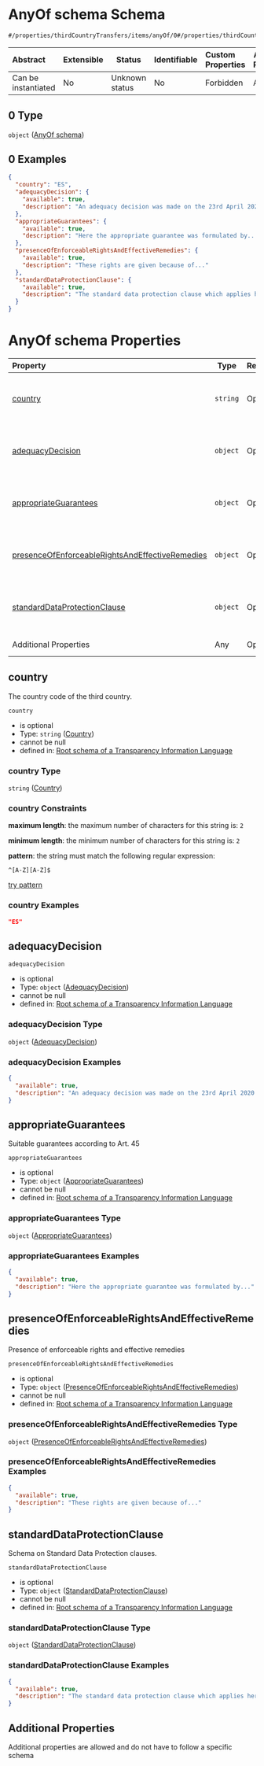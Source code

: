 # AnyOf schema Schema

```txt
#/properties/thirdCountryTransfers/items/anyOf/0#/properties/thirdCountryTransfers/items/anyOf/0
```




| Abstract            | Extensible | Status         | Identifiable | Custom Properties | Additional Properties | Access Restrictions | Defined In                                                           |
| :------------------ | ---------- | -------------- | ------------ | :---------------- | --------------------- | ------------------- | -------------------------------------------------------------------- |
| Can be instantiated | No         | Unknown status | No           | Forbidden         | Allowed               | none                | [tilt-schema.json\*](../out/tilt-schema.json "open original schema") |

## 0 Type

`object` ([AnyOf schema](tilt-schema-properties-thirdcountrytransfers-items-anyof-anyof-schema.md))

## 0 Examples

```json
{
  "country": "ES",
  "adequacyDecision": {
    "available": true,
    "description": "An adequacy decision was made on the 23rd April 2020 by..."
  },
  "appropriateGuarantees": {
    "available": true,
    "description": "Here the appropriate guarantee was formulated by..."
  },
  "presenceOfEnforceableRightsAndEffectiveRemedies": {
    "available": true,
    "description": "These rights are given because of..."
  },
  "standardDataProtectionClause": {
    "available": true,
    "description": "The standard data protection clause which applies here can be found here: ..."
  }
}
```

# AnyOf schema Properties

| Property                                                                                            | Type     | Required | Nullable       | Defined by                                                                                                                                                                                                                                                                                                                                                                                                          |
| :-------------------------------------------------------------------------------------------------- | -------- | -------- | -------------- | :------------------------------------------------------------------------------------------------------------------------------------------------------------------------------------------------------------------------------------------------------------------------------------------------------------------------------------------------------------------------------------------------------------------ |
| [country](#country)                                                                                 | `string` | Optional | cannot be null | [Root schema of a Transparency Information Language](tilt-schema-properties-thirdcountrytransfers-items-anyof-anyof-schema-properties-country.md "\#/properties/thirdCountryTransfers/items/anyOf/0/properties/country#/properties/thirdCountryTransfers/items/anyOf/0/properties/country")                                                                                                                         |
| [adequacyDecision](#adequacyDecision)                                                               | `object` | Optional | cannot be null | [Root schema of a Transparency Information Language](tilt-schema-properties-thirdcountrytransfers-items-anyof-anyof-schema-properties-adequacydecision.md "\#/properties/thirdCountryTransfers/items/anyOf/0/properties/adequacyDecision#/properties/thirdCountryTransfers/items/anyOf/0/properties/adequacyDecision")                                                                                              |
| [appropriateGuarantees](#appropriateGuarantees)                                                     | `object` | Optional | cannot be null | [Root schema of a Transparency Information Language](tilt-schema-properties-thirdcountrytransfers-items-anyof-anyof-schema-properties-appropriateguarantees.md "\#/properties/thirdCountryTransfers/items/anyOf/0/properties/appropriateGuarantees#/properties/thirdCountryTransfers/items/anyOf/0/properties/appropriateGuarantees")                                                                               |
| [presenceOfEnforceableRightsAndEffectiveRemedies](#presenceOfEnforceableRightsAndEffectiveRemedies) | `object` | Optional | cannot be null | [Root schema of a Transparency Information Language](tilt-schema-properties-thirdcountrytransfers-items-anyof-anyof-schema-properties-presenceofenforceablerightsandeffectiveremedies.md "\#/properties/thirdCountryTransfers/items/anyOf/0/properties/presenceOfEnforceableRightsAndEffectiveRemedies#/properties/thirdCountryTransfers/items/anyOf/0/properties/presenceOfEnforceableRightsAndEffectiveRemedies") |
| [standardDataProtectionClause](#standardDataProtectionClause)                                       | `object` | Optional | cannot be null | [Root schema of a Transparency Information Language](tilt-schema-properties-thirdcountrytransfers-items-anyof-anyof-schema-properties-standarddataprotectionclause.md "\#/properties/thirdCountryTransfers/items/anyOf/0/properties/standardDataProtectionClause#/properties/thirdCountryTransfers/items/anyOf/0/properties/standardDataProtectionClause")                                                          |
| Additional Properties                                                                               | Any      | Optional | can be null    |                                                                                                                                                                                                                                                                                                                                                                                                                     |

## country

The country code of the third country.


`country`

-   is optional
-   Type: `string` ([Country](tilt-schema-properties-thirdcountrytransfers-items-anyof-anyof-schema-properties-country.md))
-   cannot be null
-   defined in: [Root schema of a Transparency Information Language](tilt-schema-properties-thirdcountrytransfers-items-anyof-anyof-schema-properties-country.md "\#/properties/thirdCountryTransfers/items/anyOf/0/properties/country#/properties/thirdCountryTransfers/items/anyOf/0/properties/country")

### country Type

`string` ([Country](tilt-schema-properties-thirdcountrytransfers-items-anyof-anyof-schema-properties-country.md))

### country Constraints

**maximum length**: the maximum number of characters for this string is: `2`

**minimum length**: the minimum number of characters for this string is: `2`

**pattern**: the string must match the following regular expression: 

```regexp
^[A-Z][A-Z]$
```

[try pattern](https://regexr.com/?expression=%5E%5BA-Z%5D%5BA-Z%5D%24 "try regular expression with regexr.com")

### country Examples

```json
"ES"
```

## adequacyDecision




`adequacyDecision`

-   is optional
-   Type: `object` ([AdequacyDecision](tilt-schema-properties-thirdcountrytransfers-items-anyof-anyof-schema-properties-adequacydecision.md))
-   cannot be null
-   defined in: [Root schema of a Transparency Information Language](tilt-schema-properties-thirdcountrytransfers-items-anyof-anyof-schema-properties-adequacydecision.md "\#/properties/thirdCountryTransfers/items/anyOf/0/properties/adequacyDecision#/properties/thirdCountryTransfers/items/anyOf/0/properties/adequacyDecision")

### adequacyDecision Type

`object` ([AdequacyDecision](tilt-schema-properties-thirdcountrytransfers-items-anyof-anyof-schema-properties-adequacydecision.md))

### adequacyDecision Examples

```json
{
  "available": true,
  "description": "An adequacy decision was made on the 23rd April 2020 by..."
}
```

## appropriateGuarantees

Suitable guarantees according to Art. 45


`appropriateGuarantees`

-   is optional
-   Type: `object` ([AppropriateGuarantees](tilt-schema-properties-thirdcountrytransfers-items-anyof-anyof-schema-properties-appropriateguarantees.md))
-   cannot be null
-   defined in: [Root schema of a Transparency Information Language](tilt-schema-properties-thirdcountrytransfers-items-anyof-anyof-schema-properties-appropriateguarantees.md "\#/properties/thirdCountryTransfers/items/anyOf/0/properties/appropriateGuarantees#/properties/thirdCountryTransfers/items/anyOf/0/properties/appropriateGuarantees")

### appropriateGuarantees Type

`object` ([AppropriateGuarantees](tilt-schema-properties-thirdcountrytransfers-items-anyof-anyof-schema-properties-appropriateguarantees.md))

### appropriateGuarantees Examples

```json
{
  "available": true,
  "description": "Here the appropriate guarantee was formulated by..."
}
```

## presenceOfEnforceableRightsAndEffectiveRemedies

Presence of enforceable rights and effective remedies


`presenceOfEnforceableRightsAndEffectiveRemedies`

-   is optional
-   Type: `object` ([PresenceOfEnforceableRightsAndEffectiveRemedies](tilt-schema-properties-thirdcountrytransfers-items-anyof-anyof-schema-properties-presenceofenforceablerightsandeffectiveremedies.md))
-   cannot be null
-   defined in: [Root schema of a Transparency Information Language](tilt-schema-properties-thirdcountrytransfers-items-anyof-anyof-schema-properties-presenceofenforceablerightsandeffectiveremedies.md "\#/properties/thirdCountryTransfers/items/anyOf/0/properties/presenceOfEnforceableRightsAndEffectiveRemedies#/properties/thirdCountryTransfers/items/anyOf/0/properties/presenceOfEnforceableRightsAndEffectiveRemedies")

### presenceOfEnforceableRightsAndEffectiveRemedies Type

`object` ([PresenceOfEnforceableRightsAndEffectiveRemedies](tilt-schema-properties-thirdcountrytransfers-items-anyof-anyof-schema-properties-presenceofenforceablerightsandeffectiveremedies.md))

### presenceOfEnforceableRightsAndEffectiveRemedies Examples

```json
{
  "available": true,
  "description": "These rights are given because of..."
}
```

## standardDataProtectionClause

Schema on Standard Data Protection clauses.


`standardDataProtectionClause`

-   is optional
-   Type: `object` ([StandardDataProtectionClause](tilt-schema-properties-thirdcountrytransfers-items-anyof-anyof-schema-properties-standarddataprotectionclause.md))
-   cannot be null
-   defined in: [Root schema of a Transparency Information Language](tilt-schema-properties-thirdcountrytransfers-items-anyof-anyof-schema-properties-standarddataprotectionclause.md "\#/properties/thirdCountryTransfers/items/anyOf/0/properties/standardDataProtectionClause#/properties/thirdCountryTransfers/items/anyOf/0/properties/standardDataProtectionClause")

### standardDataProtectionClause Type

`object` ([StandardDataProtectionClause](tilt-schema-properties-thirdcountrytransfers-items-anyof-anyof-schema-properties-standarddataprotectionclause.md))

### standardDataProtectionClause Examples

```json
{
  "available": true,
  "description": "The standard data protection clause which applies here can be found here: ..."
}
```

## Additional Properties

Additional properties are allowed and do not have to follow a specific schema
